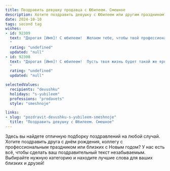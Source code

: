```yaml
---
title: Поздравить девушку продавца с Юбилеем. Смешное
description: Хотите поздравить девушку с Юбилеем или другим праздником? Наш ИИ создаст незабываемое поздравление, а вы обязательно выделитесь среди других.  
date: 2024-10-10
tags: second tag
wishes:
- id: 92309
  text: "Дорогая [Имя]! С юбилеем!  Желаем тебе, чтобы твой профессиональный арсенал пополнялся не только новыми скидками, но и горами счастья, а клиенты раскупали твою очаровательную улыбку так же быстро, как горячие пирожки на распродаже!  Пусть зарплата будет такой же стабильной, как цены в  магазине \"Всё по 100 рублей\" (ну, почти!), а жизнь – яркой, как вывеска \"СУПЕР АКЦИЯ\"!
  "
  rating: "undefined"
  updated: "null"
- id: 92308
  text: "Дорогая [Имя]! С юбилеем!  Пусть твоя жизнь будет такой же яркой и насыщенной, как распродажа в твоем любимом магазине!  Желаю тебе, чтобы клиенты всегда были довольны, а зарплата росла быстрее, чем цены на всё остальное!  Пусть удача улыбается тебе так же часто, как ты улыбаешься покупателям (а ты это делаешь просто великолепно!).  С юбилеем, королева продаж!
  "
  rating: "undefined"
  updated: "null"

selectedValues:
  recipients: "devushku"
  holidays: "s-yubileem"
  professions: "prodavets"
  style: "smeshnoje"

links:
- slug: "pozdravit-devushku-s-yubileem-smeshnoje"
  title: "Поздравить девушку с Юбилеем. Смешное"
---
```


Здесь вы найдете отличную подборку поздравлений на любой случай. 
Хотите поздравить друга с днём рождения, коллегу с профессиональным праздником или близких с Новым годом? У нас есть всё, чтобы сделать ваш поздравительный текст незабываемым. Выбирайте нужную категорию и находите лучшие слова для ваших близких и друзей!
